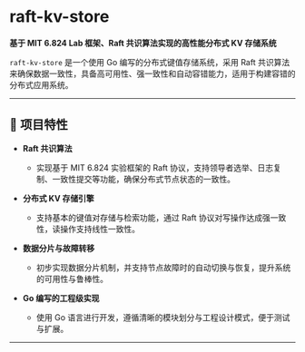 # raft-kv-store

**基于 MIT 6.824 Lab 框架、Raft 共识算法实现的高性能分布式 KV 存储系统**

`raft-kv-store` 是一个使用 Go 编写的分布式键值存储系统，采用 Raft 共识算法来确保数据一致性，具备高可用性、强一致性和自动容错能力，适用于构建容错的分布式应用系统。

---

## 📌 项目特性

- **Raft 共识算法**
  - 实现基于 MIT 6.824 实验框架的 Raft 协议，支持领导者选举、日志复制、一致性提交等功能，确保分布式节点状态的一致性。

- **分布式 KV 存储引擎**
  - 支持基本的键值对存储与检索功能，通过 Raft 协议对写操作达成强一致性，读操作支持线性一致性。

- **数据分片与故障转移**
  - 初步实现数据分片机制，并支持节点故障时的自动切换与恢复，提升系统的可用性与鲁棒性。

- **Go 编写的工程级实现**
  - 使用 Go 语言进行开发，遵循清晰的模块划分与工程设计模式，便于测试与扩展。

---

